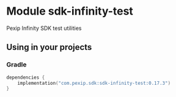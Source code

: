 # Module sdk-infinity-test

Pexip Infinity SDK test utilities

## Using in your projects

### Gradle

```kotlin
dependencies {
    implementation("com.pexip.sdk:sdk-infinity-test:0.17.3")
}
```
